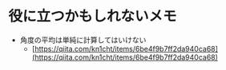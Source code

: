 # 役に立つかもしれないメモ

- 角度の平均は単純に計算してはいけない
  - [https://qiita.com/kn1cht/items/6be4f9b7ff2da940ca68](https://qiita.com/kn1cht/items/6be4f9b7ff2da940ca68)

